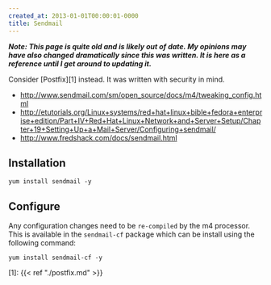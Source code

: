 ```yaml
---
created_at: 2013-01-01T00:00:01-0000
title: Sendmail
---
```


***Note: This page is quite old and is likely out of date. My opinions may have
also changed dramatically since this was written. It is here as a reference
until I get around to updating it.***

Consider [Postfix][1] instead. It was written with security in mind.

* http://www.sendmail.com/sm/open_source/docs/m4/tweaking_config.html
* http://etutorials.org/Linux+systems/red+hat+linux+bible+fedora+enterprise+edition/Part+IV+Red+Hat+Linux+Network+and+Server+Setup/Chapter+19+Setting+Up+a+Mail+Server/Configuring+sendmail/
* http://www.fredshack.com/docs/sendmail.html

## Installation

```
yum install sendmail -y
```

## Configure

Any configuration changes need to be `re-compiled` by the m4 processor. This is
available in the `sendmail-cf` package which can be install using the following
command:

```
yum install sendmail-cf -y
```

[1]: {{< ref "./postfix.md" >}}
